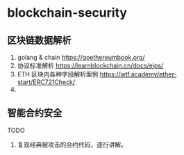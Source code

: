 # blockchain-security


## 区块链数据解析


1. golang & chain https://goethereumbook.org/
2. 协议标准解析 https://learnblockchain.cn/docs/eips/
3. ETH 区块内各种字段解析案例 https://wtf.academy/ether-start/ERC721Check/
4. 


## 智能合约安全

TODO

1. 复现经典被攻击的合约代码，逐行讲解。


